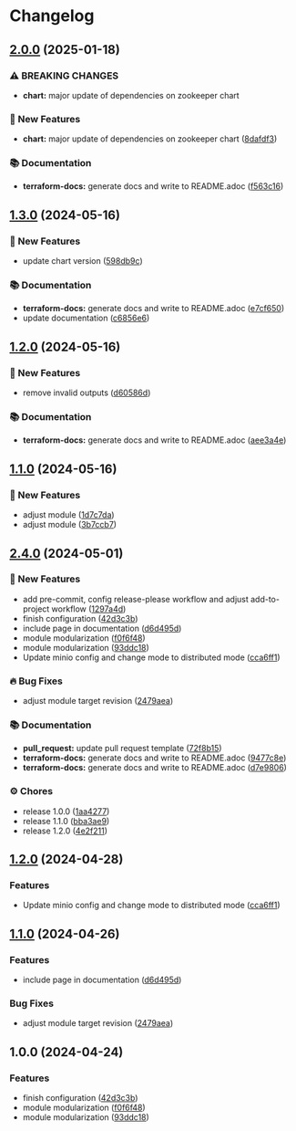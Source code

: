 # Changelog

## [2.0.0](https://github.com/GersonRS/modern-gitops-stack-module-zookeeper/compare/v1.3.0...v2.0.0) (2025-01-18)


### ⚠ BREAKING CHANGES

* **chart:** major update of dependencies on zookeeper chart

### 🚀 New Features

* **chart:** major update of dependencies on zookeeper chart ([8dafdf3](https://github.com/GersonRS/modern-gitops-stack-module-zookeeper/commit/8dafdf369b6572a116131dac3e72101254ca5dbc))


### 📚 Documentation

* **terraform-docs:** generate docs and write to README.adoc ([f563c16](https://github.com/GersonRS/modern-gitops-stack-module-zookeeper/commit/f563c165d4fbc69a9a16a8dfc714581dc38da05d))

## [1.3.0](https://github.com/GersonRS/modern-gitops-stack-module-zookeeper/compare/v1.2.0...v1.3.0) (2024-05-16)


### 🚀 New Features

* update chart version ([598db9c](https://github.com/GersonRS/modern-gitops-stack-module-zookeeper/commit/598db9c7fa31a9b4ce1168ac35b2f1785dbc34b4))


### 📚 Documentation

* **terraform-docs:** generate docs and write to README.adoc ([e7cf650](https://github.com/GersonRS/modern-gitops-stack-module-zookeeper/commit/e7cf650a20e0126fdebcc105cda77816e1a81ce9))
* update documentation ([c6856e6](https://github.com/GersonRS/modern-gitops-stack-module-zookeeper/commit/c6856e60e660181730dbcebe2ad14e9ce6688307))

## [1.2.0](https://github.com/GersonRS/modern-gitops-stack-module-zookeeper/compare/v1.1.0...v1.2.0) (2024-05-16)


### 🚀 New Features

* remove invalid outputs ([d60586d](https://github.com/GersonRS/modern-gitops-stack-module-zookeeper/commit/d60586dc6c8c6bd980c2f4a7820772dc88d551b3))


### 📚 Documentation

* **terraform-docs:** generate docs and write to README.adoc ([aee3a4e](https://github.com/GersonRS/modern-gitops-stack-module-zookeeper/commit/aee3a4eb9a3ae92edfe25d410d3a16ac919bb12b))

## [1.1.0](https://github.com/GersonRS/modern-gitops-stack-module-zookeeper/compare/v1.0.0...v1.1.0) (2024-05-16)


### 🚀 New Features

* adjust module ([1d7c7da](https://github.com/GersonRS/modern-gitops-stack-module-zookeeper/commit/1d7c7da820d0b07f82ccda4b6cb99b0261c7a4eb))
* adjust module ([3b7ccb7](https://github.com/GersonRS/modern-gitops-stack-module-zookeeper/commit/3b7ccb7dbb11a9a2ac70c8f5cf6f582eaf70db5b))

## [2.4.0](https://github.com/GersonRS/modern-gitops-stack-module-minio/compare/v2.3.0...v2.4.0) (2024-05-01)


### 🚀 New Features

* add pre-commit, config release-please workflow and adjust add-to-project workflow ([1297a4d](https://github.com/GersonRS/modern-gitops-stack-module-minio/commit/1297a4d3c500c07a0975f4f9b31b2ee5846ce1d1))
* finish configuration ([42d3c3b](https://github.com/GersonRS/modern-gitops-stack-module-minio/commit/42d3c3bb399e003ce95513457b9ceae1be269719))
* include page in documentation ([d6d495d](https://github.com/GersonRS/modern-gitops-stack-module-minio/commit/d6d495d8d0ca4fbd587aa0acd2fe8955850a0d94))
* module modularization ([f0f6f48](https://github.com/GersonRS/modern-gitops-stack-module-minio/commit/f0f6f48b11ab448280f1c809e4ddfbb781a4a495))
* module modularization ([93ddc18](https://github.com/GersonRS/modern-gitops-stack-module-minio/commit/93ddc1805cc5cb6eabf8e18c6602d3e73a5543ee))
* Update minio config and change mode to distributed mode ([cca6ff1](https://github.com/GersonRS/modern-gitops-stack-module-minio/commit/cca6ff1eed86264a89d44fd8fa314af6d8e6a87e))


### 🔥 Bug Fixes

* adjust module target revision ([2479aea](https://github.com/GersonRS/modern-gitops-stack-module-minio/commit/2479aea5459a3a09002061efb8c37b4084c5dc14))


### 📚 Documentation

* **pull_request:** update pull request template ([72f8b15](https://github.com/GersonRS/modern-gitops-stack-module-minio/commit/72f8b1535bf1c7e2f3f081debf90cea34b3fc5ef))
* **terraform-docs:** generate docs and write to README.adoc ([9477c8e](https://github.com/GersonRS/modern-gitops-stack-module-minio/commit/9477c8ea11903f69fda72ec51b3cc13db703b93d))
* **terraform-docs:** generate docs and write to README.adoc ([d7e9806](https://github.com/GersonRS/modern-gitops-stack-module-minio/commit/d7e9806c63124b66dd3d25fa5259a997cc280860))


### ⚙️ Chores

* release 1.0.0 ([1aa4277](https://github.com/GersonRS/modern-gitops-stack-module-minio/commit/1aa4277287af68ac86105686a6bb12ce1feaad2e))
* release 1.1.0 ([bba3ae9](https://github.com/GersonRS/modern-gitops-stack-module-minio/commit/bba3ae9232b9f0c5e5dc818b12333b5e0b1f094d))
* release 1.2.0 ([4e2f211](https://github.com/GersonRS/modern-gitops-stack-module-minio/commit/4e2f2114331fd6b1aceecc449092a65bb91b7f44))

## [1.2.0](https://github.com/GersonRS/modern-gitops-stack-module-minio/compare/v1.1.0...v1.2.0) (2024-04-28)


### Features

* Update minio config and change mode to distributed mode ([cca6ff1](https://github.com/GersonRS/modern-gitops-stack-module-minio/commit/cca6ff1eed86264a89d44fd8fa314af6d8e6a87e))

## [1.1.0](https://github.com/GersonRS/modern-gitops-stack-module-minio/compare/v1.0.0...v1.1.0) (2024-04-26)


### Features

* include page in documentation ([d6d495d](https://github.com/GersonRS/modern-gitops-stack-module-minio/commit/d6d495d8d0ca4fbd587aa0acd2fe8955850a0d94))


### Bug Fixes

* adjust module target revision ([2479aea](https://github.com/GersonRS/modern-gitops-stack-module-minio/commit/2479aea5459a3a09002061efb8c37b4084c5dc14))

## 1.0.0 (2024-04-24)


### Features

* finish configuration ([42d3c3b](https://github.com/GersonRS/modern-gitops-stack-module-minio/commit/42d3c3bb399e003ce95513457b9ceae1be269719))
* module modularization ([f0f6f48](https://github.com/GersonRS/modern-gitops-stack-module-minio/commit/f0f6f48b11ab448280f1c809e4ddfbb781a4a495))
* module modularization ([93ddc18](https://github.com/GersonRS/modern-gitops-stack-module-minio/commit/93ddc1805cc5cb6eabf8e18c6602d3e73a5543ee))
